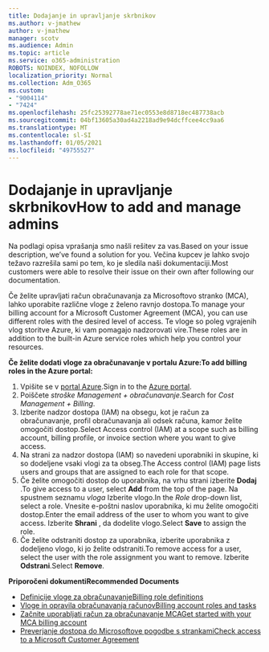 ```yaml
---
title: Dodajanje in upravljanje skrbnikov
ms.author: v-jmathew
author: v-jmathew
manager: scotv
ms.audience: Admin
ms.topic: article
ms.service: o365-administration
ROBOTS: NOINDEX, NOFOLLOW
localization_priority: Normal
ms.collection: Adm_O365
ms.custom:
- "9004114"
- "7424"
ms.openlocfilehash: 25fc25392778ae71ec0553e8d8718ec487738acb
ms.sourcegitcommit: 04bf13605a30ad4a2218ad9e94dcffcee4cc9aa6
ms.translationtype: MT
ms.contentlocale: sl-SI
ms.lasthandoff: 01/05/2021
ms.locfileid: "49755527"
---
```

# <a name="how-to-add-and-manage-admins"></a><span data-ttu-id="e4b56-102">Dodajanje in upravljanje skrbnikov</span><span class="sxs-lookup"><span data-stu-id="e4b56-102">How to add and manage admins</span></span>

<span data-ttu-id="e4b56-103">Na podlagi opisa vprašanja smo našli rešitev za vas.</span><span class="sxs-lookup"><span data-stu-id="e4b56-103">Based on your issue description, we’ve found a solution for you.</span></span> <span data-ttu-id="e4b56-104">Večina kupcev je lahko svojo težavo razrešila sami po tem, ko je sledila naši dokumentaciji.</span><span class="sxs-lookup"><span data-stu-id="e4b56-104">Most customers were able to resolve their issue on their own after following our documentation.</span></span>

<span data-ttu-id="e4b56-105">Če želite upravljati račun obračunavanja za Microsoftovo stranko (MCA), lahko uporabite različne vloge z želeno ravnjo dostopa.</span><span class="sxs-lookup"><span data-stu-id="e4b56-105">To manage your billing account for a Microsoft Customer Agreement (MCA), you can use different roles with the desired level of access.</span></span> <span data-ttu-id="e4b56-106">Te vloge so poleg vgrajenih vlog storitve Azure, ki vam pomagajo nadzorovati vire.</span><span class="sxs-lookup"><span data-stu-id="e4b56-106">These roles are in addition to the built-in Azure service roles which help you control your resources.</span></span>

<span data-ttu-id="e4b56-107">**Če želite dodati vloge za obračunavanje v portalu Azure:**</span><span class="sxs-lookup"><span data-stu-id="e4b56-107">**To add billing roles in the Azure portal:**</span></span>

1. <span data-ttu-id="e4b56-108">Vpišite se v [portal Azure](https://portal.azure.com/).</span><span class="sxs-lookup"><span data-stu-id="e4b56-108">Sign in to the [Azure portal](https://portal.azure.com/).</span></span>
2. <span data-ttu-id="e4b56-109">Poiščete *stroške Management + obračunavanje*.</span><span class="sxs-lookup"><span data-stu-id="e4b56-109">Search for *Cost Management + Billing*.</span></span>
3. <span data-ttu-id="e4b56-110">Izberite nadzor dostopa (IAM) na obsegu, kot je račun za obračunavanje, profil obračunavanja ali odsek računa, kamor želite omogočiti dostop.</span><span class="sxs-lookup"><span data-stu-id="e4b56-110">Select Access control (IAM) at a scope such as billing account, billing profile, or invoice section where you want to give access.</span></span>
4. <span data-ttu-id="e4b56-111">Na strani za nadzor dostopa (IAM) so navedeni uporabniki in skupine, ki so dodeljene vsaki vlogi za ta obseg.</span><span class="sxs-lookup"><span data-stu-id="e4b56-111">The Access control (IAM) page lists users and groups that are assigned to each role for that scope.</span></span>
5. <span data-ttu-id="e4b56-112">Če želite omogočiti dostop do uporabnika, na vrhu strani izberite **Dodaj** .</span><span class="sxs-lookup"><span data-stu-id="e4b56-112">To give access to a user, select **Add** from the top of the page.</span></span> <span data-ttu-id="e4b56-113">Na spustnem seznamu *vloga* Izberite vlogo.</span><span class="sxs-lookup"><span data-stu-id="e4b56-113">In the *Role* drop-down list, select a role.</span></span> <span data-ttu-id="e4b56-114">Vnesite e-poštni naslov uporabnika, ki mu želite omogočiti dostop.</span><span class="sxs-lookup"><span data-stu-id="e4b56-114">Enter the email address of the user to whom you want to give access.</span></span> <span data-ttu-id="e4b56-115">Izberite **Shrani** , da dodelite vlogo.</span><span class="sxs-lookup"><span data-stu-id="e4b56-115">Select **Save** to assign the role.</span></span>
6. <span data-ttu-id="e4b56-116">Če želite odstraniti dostop za uporabnika, izberite uporabnika z dodeljeno vlogo, ki jo želite odstraniti.</span><span class="sxs-lookup"><span data-stu-id="e4b56-116">To remove access for a user, select the user with the role assignment you want to remove.</span></span> <span data-ttu-id="e4b56-117">Izberite **Odstrani**.</span><span class="sxs-lookup"><span data-stu-id="e4b56-117">Select **Remove**.</span></span>

<span data-ttu-id="e4b56-118">**Priporočeni dokumenti**</span><span class="sxs-lookup"><span data-stu-id="e4b56-118">**Recommended Documents**</span></span>

- [<span data-ttu-id="e4b56-119">Definicije vloge za obračunavanje</span><span class="sxs-lookup"><span data-stu-id="e4b56-119">Billing role definitions</span></span>](https://docs.microsoft.com/azure/cost-management-billing/manage/understand-mca-roles)
- [<span data-ttu-id="e4b56-120">Vloge in opravila obračunavanja računov</span><span class="sxs-lookup"><span data-stu-id="e4b56-120">Billing account roles and tasks</span></span>](https://docs.microsoft.com/azure/cost-management-billing/manage/understand-mca-roles#billing-account-roles-and-tasks)
- [<span data-ttu-id="e4b56-121">Začnite uporabljati račun za obračunavanje MCA</span><span class="sxs-lookup"><span data-stu-id="e4b56-121">Get started with your MCA billing account</span></span>](https://docs.microsoft.com/azure/cost-management-billing/understand/mca-overview)
- [<span data-ttu-id="e4b56-122">Preverjanje dostopa do Microsoftove pogodbe s strankami</span><span class="sxs-lookup"><span data-stu-id="e4b56-122">Check access to a Microsoft Customer Agreement</span></span>](https://docs.microsoft.com/azure/cost-management-billing/manage/change-credit-card?WT.mc_id=Portal-Microsoft_Azure_Support%22%20%5Cl%20%22manage-credit-cards-for-a-microsoft-customer-agreement%22%20%5Ct%20%22_blank#check-the-type-of-your-account)
